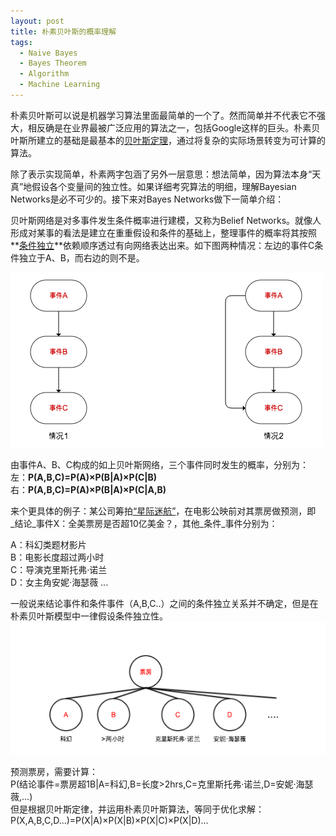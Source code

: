 ```yaml
---
layout: post
title: 朴素贝叶斯的概率理解
tags: 
  - Naive Bayes
  - Bayes Theorem
  - Algorithm
  - Machine Learning
---
```


朴素贝叶斯可以说是机器学习算法里面最简单的一个了。然而简单并不代表它不强大，相反确是在业界最被广泛应用的算法之一，包括Google这样的巨头。朴素贝叶斯所建立的基础是最基本的[贝叶斯定理](http://www.baidu.com/link?url=C64sesUA_dic89qYUZqFhoenz07Ft5x7jOS7-Lw_rENZDUCbW8rf5rR88WSj5oi6nPetchWOg2D1RaZh5dXKNa)，通过将复杂的实际场景转变为可计算的算法。

除了表示实现简单，朴素两字包涵了另外一层意思：想法简单，因为算法本身“天真”地假设各个变量间的独立性。如果详细考究算法的明细，理解Bayesian  Networks是必不可少的。接下来对Bayes Networks做下一简单介绍：

贝叶斯网络是对多事件发生条件概率进行建模，又称为Belief Networks。就像人形成对某事的看法是建立在重重假设和条件的基础上，整理事件的概率将其按照**[条件独立](http://en.wikipedia.org/wiki/Conditional_independence)**依赖顺序透过有向网络表达出来。如下图两种情况：左边的事件C条件独立于A、B，而右边的则不是。

![](/media/img/bn1.png)

由事件A、B、C构成的如上贝叶斯网络，三个事件同时发生的概率，分别为：  
左：__P(A,B,C)=P(A)×P(B|A)×P(C|B)__  
右：__P(A,B,C)=P(A)×P(B|A)×P(C|A,B)__  

来个更具体的例子：某公司筹拍[“星际迷航”](http://movie.douban.com/subject/1889243/)，在电影公映前对其票房做预测，即  
_结论_事件X：全美票房是否超10亿美金？，其他_条件_事件分别为：

A：科幻类题材影片  
B：电影长度超过两小时  
C：导演克里斯托弗·诺兰  
D：女主角安妮·海瑟薇 
...  

一般说来结论事件和条件事件（A,B,C..）之间的条件独立关系并不确定，但是在朴素贝叶斯模型中一律假设条件独立性。
![](/media/img/bn2.png)

预测票房，需要计算：  
P(结论事件=票房超1B|A=科幻,B=长度>2hrs,C=克里斯托弗·诺兰,D=安妮·海瑟薇,...)    
但是根据贝叶斯定律，并运用朴素贝叶斯算法，等同于优化求解：  
P(X,A,B,C,D...)=P(X|A)×P(X|B)×P(X|C)×P(X|D)...